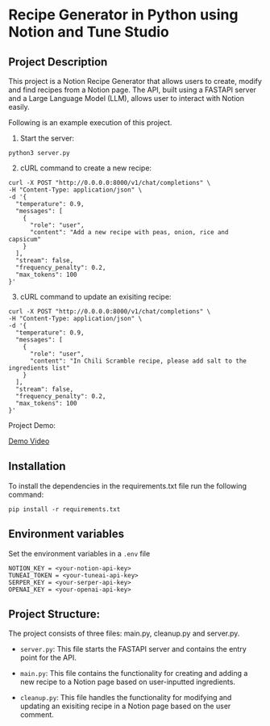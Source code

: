 # Recipe Generator in Python using Notion and Tune Studio
## Project Description
This project is a Notion Recipe Generator that allows users to create, modify and find recipes from a Notion page. The API, built using a FASTAPI server and a Large Language Model (LLM), allows user to interact with Notion easily. 

Following is an example execution of this project.

1. Start the server:
```
python3 server.py
```
2. cURL command to create a new recipe:
```
curl -X POST "http://0.0.0.0:8000/v1/chat/completions" \
-H "Content-Type: application/json" \
-d '{ 
  "temperature": 0.9,
  "messages": [
    {
      "role": "user",
      "content": "Add a new recipe with peas, onion, rice and capsicum"
    }
  ],
  "stream": false,
  "frequency_penalty": 0.2,
  "max_tokens": 100
}'
```
3. cURL command to update an exisiting recipe:
```
curl -X POST "http://0.0.0.0:8000/v1/chat/completions" \
-H "Content-Type: application/json" \
-d '{
  "temperature": 0.9,
  "messages": [
    {
      "role": "user",
      "content": "In Chili Scramble recipe, please add salt to the ingredients list"
    }
  ],
  "stream": false,
  "frequency_penalty": 0.2,
  "max_tokens": 100
}'
```

Project Demo:

[Demo Video](./assets/Notion%20Demo.mp4)


## Installation
To install the dependencies in the requirements.txt file run the following command:
```
pip install -r requirements.txt
```

## Environment variables
Set the environment variables in a `.env` file
```
NOTION_KEY = <your-notion-api-key>
TUNEAI_TOKEN = <your-tuneai-api-key>
SERPER_KEY = <your-serper-api-key>
OPENAI_KEY = <your-openai-api-key>
```

## Project Structure:
The project consists of three files: main.py, cleanup.py and server.py.
- `server.py`: This file starts the FASTAPI server and contains the entry point for the API.

- `main.py`: This file contains the functionality for creating and adding a new recipe to a Notion page based on user-inputted ingredients.

- `cleanup.py`: This file handles the functionality for modifying and updating an exisiting recipe in a Notion page based on the user comment.

